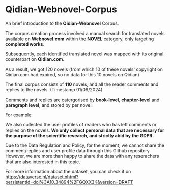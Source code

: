 # Qidian-Webnovel-Corpus

An brief introduction to the **Qidian-Webnovel** Corpus.

The corpus creation process involved a manual search for translated novels available on **Webnovel.com** within the **NOVEL** category, only targeting **completed works**.

Subsequently, each identified translated novel was mapped with its original counterpart on **Qidian.com**. 

As a result, we got 120 novels (from which 10 of these novels' copyright on Qidian.com had expired, so no data for this 10 novels on Qidian) 

The final corpus consists of **110** novels, and all the reader comments and replies to the novels. (Timestamp 01/09/2024)

Comments and replies are catergorised by **book-level**, **chapter-level** and **paragraph level**, and stored by per novel.

For example: 

We also collected the user profiles of readers who has left comments or replies on the novels. 
**We only collect personal data that are necessary for the purpose of the scientific research, and strictly abid by the GDPR.**

Due to the Data Regulation and Policy, for the moment, we cannot share the comment/replies and user profile data through this Github repository. However, we are more than happy to share the data with any reserachers that are also interested in this topic. 

For more information about the dataset, you can check it on https://dataverse.nl/dataset.xhtml?persistentId=doi%3A10.34894%2FGQXX3K&version=DRAFT



